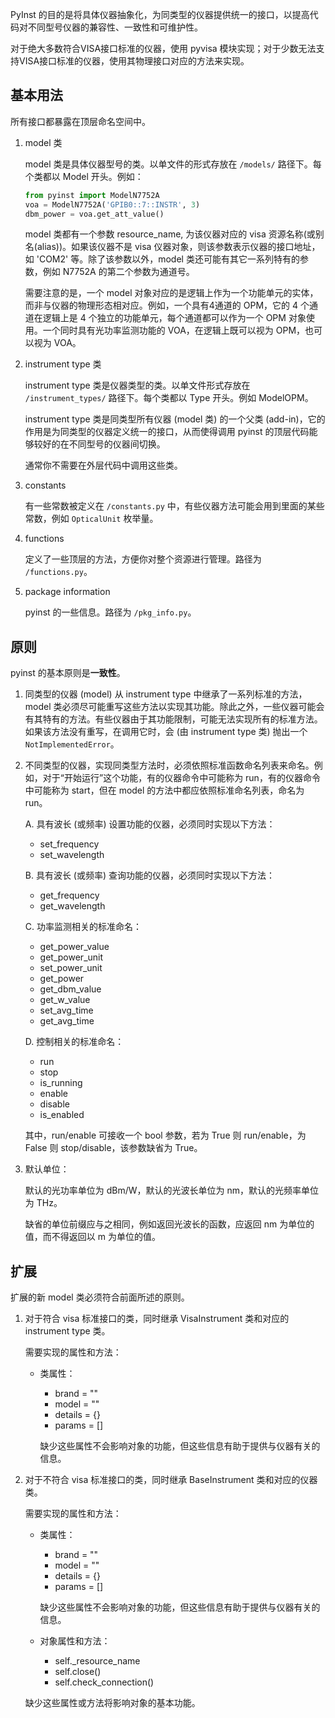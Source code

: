 PyInst 的目的是将具体仪器抽象化，为同类型的仪器提供统一的接口，以提高代码对不同型号仪器的兼容性、一致性和可维护性。

对于绝大多数符合VISA接口标准的仪器，使用 pyvisa 模块实现；对于少数无法支持VISA接口标准的仪器，使用其物理接口对应的方法来实现。

## 基本用法

所有接口都暴露在顶层命名空间中。

1.  model 类
   
    model 类是具体仪器型号的类。以单文件的形式存放在 `/models/` 路径下。每个类都以 Model 开头。例如：

    ``` python
    from pyinst import ModelN7752A
    voa = ModelN7752A('GPIB0::7::INSTR', 3)
    dbm_power = voa.get_att_value()
    ```

    model 类都有一个参数 resource_name, 为该仪器对应的 visa 资源名称(或别名(alias))。如果该仪器不是 visa 仪器对象，则该参数表示仪器的接口地址，如 'COM2' 等。除了该参数以外，model 类还可能有其它一系列特有的参数，例如 N7752A 的第二个参数为通道号。

    需要注意的是，一个 model 对象对应的是逻辑上作为一个功能单元的实体，而非与仪器的物理形态相对应。例如，一个具有4通道的 OPM，它的 4 个通道在逻辑上是 4 个独立的功能单元，每个通道都可以作为一个 OPM 对象使用。一个同时具有光功率监测功能的 VOA，在逻辑上既可以视为 OPM，也可以视为 VOA。

2.  instrument type 类

    instrument type 类是仪器类型的类。以单文件形式存放在 `/instrument_types/` 路径下。每个类都以 Type 开头。例如 ModelOPM。

    instrument type 类是同类型所有仪器 (model 类) 的一个父类 (add-in)，它的作用是为同类型的仪器定义统一的接口，从而使得调用 pyinst 的顶层代码能够较好的在不同型号的仪器间切换。

    通常你不需要在外层代码中调用这些类。

3.  constants

    有一些常数被定义在 `/constants.py` 中，有些仪器方法可能会用到里面的某些常数，例如 `OpticalUnit` 枚举量。

4.  functions

    定义了一些顶层的方法，方便你对整个资源进行管理。路径为 `/functions.py`。

5.  package information

    pyinst 的一些信息。路径为 `/pkg_info.py`。

## 原则

pyinst 的基本原则是**一致性**。

1.  同类型的仪器 (model) 从 instrument type 中继承了一系列标准的方法，model 类必须尽可能重写这些方法以实现其功能。除此之外，一些仪器可能会有其特有的方法。有些仪器由于其功能限制，可能无法实现所有的标准方法。如果该方法没有重写，在调用它时，会 (由 instrument type 类) 抛出一个 `NotImplementedError`。

2.  不同类型的仪器，实现同类型方法时，必须依照标准函数命名列表来命名。例如，对于“开始运行”这个功能，有的仪器命令中可能称为 run，有的仪器命令中可能称为 start，但在 model 的方法中都应依照标准命名列表，命名为 run。

    A. 具有波长 (或频率) 设置功能的仪器，必须同时实现以下方法：
    * set_frequency
    * set_wavelength

    B. 具有波长 (或频率) 查询功能的仪器，必须同时实现以下方法：
    * get_frequency
    * get_wavelength

    C. 功率监测相关的标准命名：
    * get_power_value
    * get_power_unit
    * set_power_unit
    * get_power
    * get_dbm_value
    * get_w_value
    * set_avg_time
    * get_avg_time

    D. 控制相关的标准命名：
    * run
    * stop
    * is_running
    * enable
    * disable
    * is_enabled

    其中，run/enable 可接收一个 bool 参数，若为 True 则 run/enable，为 False 则 stop/disable，该参数缺省为 True。

3.  默认单位：
    
    默认的光功率单位为 dBm/W，默认的光波长单位为 nm，默认的光频率单位为 THz。
    
    缺省的单位前缀应与之相同，例如返回光波长的函数，应返回 nm 为单位的值，而不得返回以 m 为单位的值。

## 扩展

扩展的新 model 类必须符合前面所述的原则。

1. 对于符合 visa 标准接口的类，同时继承 VisaInstrument 类和对应的 instrument type 类。

    需要实现的属性和方法：
    *  类属性：
        * brand = ""
        * model = ""
        * details = {}
        * params = []

        缺少这些属性不会影响对象的功能，但这些信息有助于提供与仪器有关的信息。

2. 对于不符合 visa 标准接口的类，同时继承 BaseInstrument 类和对应的仪器类。

    需要实现的属性和方法：
    *  类属性：
        * brand = ""
        * model = ""
        * details = {}
        * params = []

        缺少这些属性不会影响对象的功能，但这些信息有助于提供与仪器有关的信息。
    *  对象属性和方法：
        * self._resource_name
        * self.close()
        * self.check_connection()

    缺少这些属性或方法将影响对象的基本功能。
